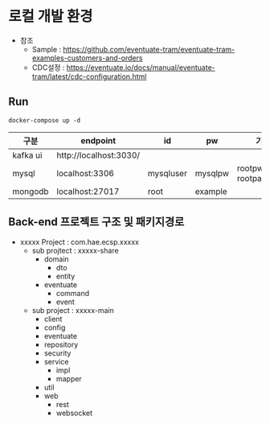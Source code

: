 # 로컬 개발 환경

* 참조
  * Sample : https://github.com/eventuate-tram/eventuate-tram-examples-customers-and-orders
  * CDC설정 : https://eventuate.io/docs/manual/eventuate-tram/latest/cdc-configuration.html

## Run

````
docker-compose up -d
````

| 구분       | endpoint               | id | pw      | 기타                    |
|----------|------------------------|-|---------|-----------------------|
| kafka ui | http://localhost:3030/ | | | |
| mysql    | localhost:3306         | mysqluser | mysqlpw | rootpw = rootpassword |
| mongodb  | localhost:27017        | root | example |                       |


## Back-end 프로젝트 구조 및 패키지경로

* xxxxx Project : com.hae.ecsp.xxxxx
  * sub projtect : xxxxx-share
    * domain
      * dto
      * entity
    * eventuate
      * command
      * event
  * sub project : xxxxx-main
    * client
    * config
    * eventuate
    * repository
    * security
    * service
      * impl
      * mapper
    * util
    * web
      * rest
      * websocket